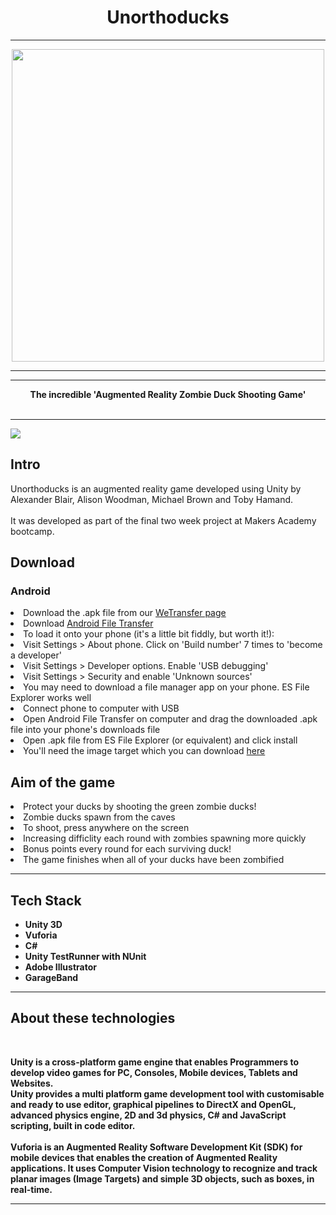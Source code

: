 <div align="center">
  <h1>Unorthoducks</h1>
  <hr>
  <img src="https://imgur.com/FpdOReu.png" width="500">
  <br>
  <hr>
</div>

<div align="center">
<hr>
  <p style="text-align:center;"><b>The incredible 'Augmented Reality Zombie Duck Shooting Game'</b><br><br></p>
  <hr>
</div>
<img src="https://i.imgur.com/FIRakDp.gif">


  <div>
  <h2>Intro</h2>
  Unorthoducks is an augmented reality game developed using Unity by Alexander Blair, Alison Woodman, Michael Brown and Toby Hamand.<br><br>
  It was developed as part of the final two week project at Makers Academy bootcamp.</p>
</div>

<div>
<h2>Download</h2>
<h3>Android</h3>
<li>Download the .apk file from our <a href="https://we.tl/2YG6AuGYCk">WeTransfer page</a></li>
<li>Download <a href="https://www.android.com/filetransfer/">Android File Transfer</a></li>
<li>To load it onto your phone (it's a little bit fiddly, but worth it!):
<li>Visit Settings > About phone. Click on 'Build number' 7 times to 'become a developer'</li>
<li>Visit Settings > Developer options. Enable 'USB debugging'</li>
<li>Visit Settings > Security and enable 'Unknown sources'</li>
<li>You may need to download a file manager app on your phone. ES File Explorer works well</li>
<li>Connect phone to computer with USB</li>
<li>Open Android File Transfer on computer and drag the downloaded .apk file into your phone's downloads file</li>
<li>Open .apk file from ES File Explorer (or equivalent) and click install</li>
<li>You'll need the image target which you can download <a href="https://we.tl/QPJFLuPaPw"> here</a></li>
</li>

<div>
<h2>Aim of the game</h2>
<li>Protect your ducks by shooting the green zombie ducks!</li>
<li>Zombie ducks spawn from the caves</li>
<li>To shoot, press anywhere on the screen</li>
<li>Increasing difficlity each round with zombies spawning more quickly</li>
<li>Bonus points every round for each surviving duck!</li>
<li>The game finishes when all of your ducks have been zombified</li>
</div>

</p>

</div>

<div align="left">
  <hr>
  <h2>Tech Stack</h2>
  <p style="text-align:left;"><b>
  <ul>
    <li>Unity 3D</li>
    <li>Vuforia</li>
    <li>C#</li>
    <li>Unity TestRunner with NUnit</li>
    <li>Adobe Illustrator</li>
    <li>GarageBand</li>
  </ul>
  <hr>
</div>

<div align="left">
  <h2>About these technologies</h2>
  <br>
  <p style="text-align:left;">
  Unity is a cross-platform game engine that enables Programmers to develop video games for PC, Consoles, Mobile devices, Tablets and Websites.<br>
  Unity provides a multi platform game development tool with customisable and ready to use editor, graphical pipelines to DirectX and OpenGL, advanced physics engine, 2D and 3d physics, C# and JavaScript scripting, built in code editor.<br><br>
  Vuforia is an Augmented Reality Software Development Kit (SDK) for mobile devices that enables the creation of Augmented Reality applications. It uses Computer Vision technology to recognize and track planar images (Image Targets) and simple 3D objects, such as boxes, in real-time.<br>
  <hr>
</div>
